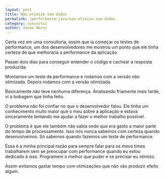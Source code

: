 ```yaml
---
layout: post
title: Não otimize sem dados
permalink: /performance-java/nao-otimize-sem-dados
category: conceitos
author: Jonas Abreu
---
```


Certa vez em uma consultoria, assim que ia começar os testes de performance, um dos desenvolvedores me 
mostrou um ponto que ele tinha certeza de que melhoraria a performance da aplicação.

Passei dois dias para conseguir entender o código e cachear a resposta produzida.

Montamos um teste de performance e rodamos com a versão não otimizada. Depois rodamos com a versão otimizada.

Basicamente não teve nenhuma diferença. Analisando friamente mais tarde, vi a bobagem que tinha feito.

O problema não foi confiar no que o desenvolvedor falou. Ele tinha um conhecimento muito maior que o 
meu sobre a aplicação e estava sinceramente tentando me ajudar a fazer o melhor trabalho possível.

O problema é que ele também não sabia onde que era gasto a maior parte do tempo de processamento. Isso nós 
nunca sabemos com certeza quando desenvolvemos. Só sabemos quando fazemos um teste de performance.

Essa é a minha principal razão para sempre falar para os meus times trabalharem sem se preocupar com
performance quando eu estou dedicado à isso. Programem o melhor que puder e se precisar eu otimizo.

Assim evitamos gastar tempo com otimizações que não vão produzir efeito algum.
